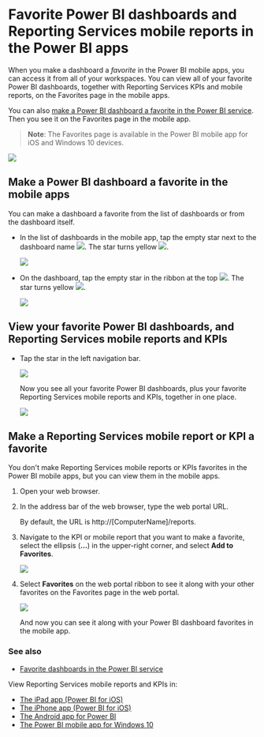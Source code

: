 <properties 
   pageTitle="Favorite Power BI dashboards and Reporting Services mobile reports in the Power BI apps"
   description="Read about making and viewing your favorite Power BI dashboards, along with Reporting Services KPIs and mobile reports, in the Power BI mobile apps."
   services="powerbi" 
   documentationCenter="" 
   authors="maggiesMSFT" 
   manager="mblythe" 
   backup=""
   editor=""
   tags=""
   qualityFocus="no"
   qualityDate=""/>
 
<tags
   ms.service="powerbi"
   ms.devlang="NA"
   ms.topic="article"
   ms.tgt_pltfrm="NA"
   ms.workload="powerbi"
   ms.date="09/09/2016"
   ms.author="maggies"/>

# Favorite Power BI dashboards and Reporting Services mobile reports in the Power BI apps 

When you make a dashboard a *favorite* in the Power BI mobile apps, you can access it from all of your workspaces. You can view all of your favorite Power BI dashboards, together with Reporting Services KPIs and mobile reports, on the Favorites page in the mobile apps.

You can also [make a Power BI dashboard a favorite in the Power BI service](powerbi-service-favorite-dashboards.md). Then you see it on the Favorites page in the mobile app.

> **Note**: The Favorites page is available in the Power BI mobile app for iOS and Windows 10 devices.
 
![](media/powerbi-mobile-favorites/power-bi-mobile-favorites-no-callouts.png)

## Make a Power BI dashboard a favorite in the mobile apps
You can make a dashboard a favorite from the list of dashboards or from the dashboard itself.

* In the list of dashboards in the mobile app, tap the empty star next to the dashboard name ![](media/powerbi-mobile-favorites/power-bi-mobile-not-favorite-icon.png). The star turns yellow ![](media/powerbi-mobile-favorites/power-bi-mobile-yes-favorite-icon.png).

    ![](media/powerbi-mobile-favorites/power-bi-mobile-make-dashboard-favorite.png)

* On the dashboard, tap the empty star in the ribbon at the top ![](media/powerbi-mobile-favorites/power-bi-mobile-not-favorite-icon.png). The star turns yellow ![](media/powerbi-mobile-favorites/power-bi-mobile-yes-favorite-icon.png).

    ![](media/powerbi-mobile-favorites/power-bi-mobile-favorite-selected.png)

## View your favorite Power BI dashboards, and Reporting Services mobile reports and KPIs

*   Tap the star in the left navigation bar.

    ![](media/powerbi-mobile-favorites/power-bi-mobile-favorite-pane.png)

    Now you see all your favorite Power BI dashboards, plus your favorite Reporting Services mobile reports and KPIs, together in one place.

    ![](media/powerbi-mobile-favorites/power-bi-mobile-favorites.png)

## Make a Reporting Services mobile report or KPI a favorite

You don't make Reporting Services mobile reports or KPIs favorites in the Power BI mobile apps, but you can view them in the mobile apps. 

1. Open your web browser. 

2. In the address bar of the web browser, type the web portal URL.
 
    By default, the URL is http://[ComputerName]/reports.

1. Navigate to the KPI or mobile report that you want to make a favorite, select the ellipsis (**…**) in the upper-right corner, and select **Add to Favorites**.

    ![](media/powerbi-mobile-favorites/power-bi-reporting-services-make-favorite-kpi.png)

2. Select **Favorites** on the web portal ribbon to see it along with your other favorites on the Favorites page in the web portal.

    ![](media/powerbi-mobile-favorites/power-bi-reporting-services-favorites.png)

    And now you can see it along with your Power BI dashboard favorites in the mobile app.

### See also

* [Favorite dashboards in the Power BI service](powerbi-service-favorite-dashboards.md) 

View Reporting Services mobile reports and KPIs in: 

* [The iPad app (Power BI for iOS)](powerbi-mobile-ipad-kpis-mobile-reports.md)
* [The iPhone app (Power BI for iOS)](powerbi-mobile-iphone-kpis-mobile-reports.md)
* [The Android app for Power BI](powerbi-mobile-android-kpis-mobile-reports.md)
* [The Power BI mobile app for Windows 10](powerbi-mobile-win10-kpis-mobile-reports.md)

